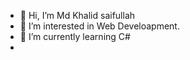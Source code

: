 - 👋 Hi, I’m Md Khalid saifullah
- 👀 I’m interested in Web Develoapment. 
- 🌱 I’m currently learning C#
-

<!---
Khalidsaifullah-arch/Khalidsaifullah-arch is a ✨ special ✨ repository because its `README.md` (this file) appears on your GitHub profile.
You can click the Preview link to take a look at your changes.
--->
